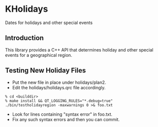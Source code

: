 # KHolidays #

Dates for holidays and other special events

## Introduction

This library provides a C++ API that determines holiday and other
special events for a geographical region.

## Testing New Holiday Files

* Put the new file in place under holidays/plan2.
* Edit the holidays/holidays.qrc file accordingly.
```
% cd <builddir>
% make install && QT_LOGGING_RULES="*.debug=true" ./bin/testholidayregion -maxwarnings 0 >& foo.txt
```
* Look for lines containing "syntax error" in foo.txt.
* Fix any such syntax errors and then you can commit.


